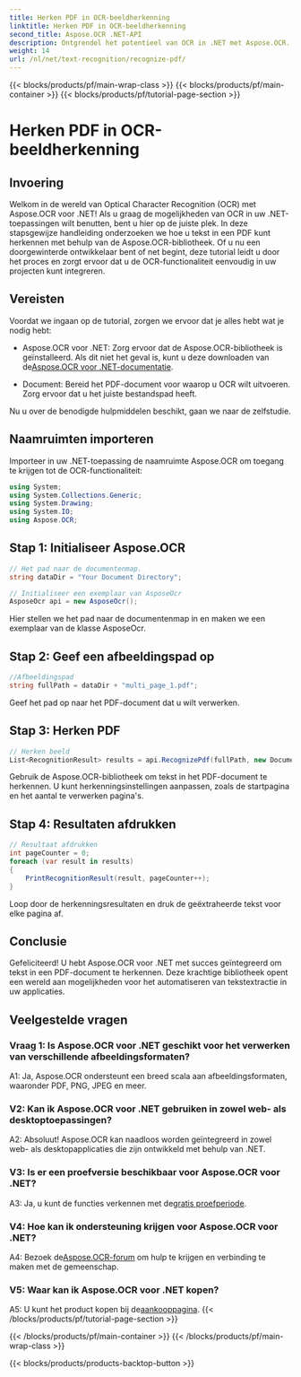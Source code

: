 ```yaml
---
title: Herken PDF in OCR-beeldherkenning
linktitle: Herken PDF in OCR-beeldherkenning
second_title: Aspose.OCR .NET-API
description: Ontgrendel het potentieel van OCR in .NET met Aspose.OCR. Extraheer moeiteloos tekst uit PDF's. Download nu voor een naadloze integratie-ervaring.
weight: 14
url: /nl/net/text-recognition/recognize-pdf/
---
```


{{< blocks/products/pf/main-wrap-class >}}
{{< blocks/products/pf/main-container >}}
{{< blocks/products/pf/tutorial-page-section >}}

# Herken PDF in OCR-beeldherkenning

## Invoering

Welkom in de wereld van Optical Character Recognition (OCR) met Aspose.OCR voor .NET! Als u graag de mogelijkheden van OCR in uw .NET-toepassingen wilt benutten, bent u hier op de juiste plek. In deze stapsgewijze handleiding onderzoeken we hoe u tekst in een PDF kunt herkennen met behulp van de Aspose.OCR-bibliotheek. Of u nu een doorgewinterde ontwikkelaar bent of net begint, deze tutorial leidt u door het proces en zorgt ervoor dat u de OCR-functionaliteit eenvoudig in uw projecten kunt integreren.

## Vereisten

Voordat we ingaan op de tutorial, zorgen we ervoor dat je alles hebt wat je nodig hebt:

-  Aspose.OCR voor .NET: Zorg ervoor dat de Aspose.OCR-bibliotheek is geïnstalleerd. Als dit niet het geval is, kunt u deze downloaden van de[Aspose.OCR voor .NET-documentatie](https://reference.aspose.com/ocr/net/).

- Document: Bereid het PDF-document voor waarop u OCR wilt uitvoeren. Zorg ervoor dat u het juiste bestandspad heeft.

Nu u over de benodigde hulpmiddelen beschikt, gaan we naar de zelfstudie.

## Naamruimten importeren

Importeer in uw .NET-toepassing de naamruimte Aspose.OCR om toegang te krijgen tot de OCR-functionaliteit:

```csharp
using System;
using System.Collections.Generic;
using System.Drawing;
using System.IO;
using Aspose.OCR;
```

## Stap 1: Initialiseer Aspose.OCR

```csharp
// Het pad naar de documentenmap.
string dataDir = "Your Document Directory";

// Initialiseer een exemplaar van AsposeOcr
AsposeOcr api = new AsposeOcr();
```

Hier stellen we het pad naar de documentenmap in en maken we een exemplaar van de klasse AsposeOcr.

## Stap 2: Geef een afbeeldingspad op

```csharp
//Afbeeldingspad
string fullPath = dataDir + "multi_page_1.pdf";
```

Geef het pad op naar het PDF-document dat u wilt verwerken.

## Stap 3: Herken PDF

```csharp
// Herken beeld
List<RecognitionResult> results = api.RecognizePdf(fullPath, new DocumentRecognitionSettings { StartPage = 2, PagesNumber = 2 });
```

Gebruik de Aspose.OCR-bibliotheek om tekst in het PDF-document te herkennen. U kunt herkenningsinstellingen aanpassen, zoals de startpagina en het aantal te verwerken pagina's.

## Stap 4: Resultaten afdrukken

```csharp
// Resultaat afdrukken
int pageCounter = 0;
foreach (var result in results)
{
    PrintRecognitionResult(result, pageCounter++);
}
```

Loop door de herkenningsresultaten en druk de geëxtraheerde tekst voor elke pagina af.

## Conclusie

Gefeliciteerd! U hebt Aspose.OCR voor .NET met succes geïntegreerd om tekst in een PDF-document te herkennen. Deze krachtige bibliotheek opent een wereld aan mogelijkheden voor het automatiseren van tekstextractie in uw applicaties.

## Veelgestelde vragen

### Vraag 1: Is Aspose.OCR voor .NET geschikt voor het verwerken van verschillende afbeeldingsformaten?

A1: Ja, Aspose.OCR ondersteunt een breed scala aan afbeeldingsformaten, waaronder PDF, PNG, JPEG en meer.

### V2: Kan ik Aspose.OCR voor .NET gebruiken in zowel web- als desktoptoepassingen?

A2: Absoluut! Aspose.OCR kan naadloos worden geïntegreerd in zowel web- als desktopapplicaties die zijn ontwikkeld met behulp van .NET.

### V3: Is er een proefversie beschikbaar voor Aspose.OCR voor .NET?

 A3: Ja, u kunt de functies verkennen met de[gratis proefperiode](https://releases.aspose.com/).

### V4: Hoe kan ik ondersteuning krijgen voor Aspose.OCR voor .NET?

 A4: Bezoek de[Aspose.OCR-forum](https://forum.aspose.com/c/ocr/16) om hulp te krijgen en verbinding te maken met de gemeenschap.

### V5: Waar kan ik Aspose.OCR voor .NET kopen?

 A5: U kunt het product kopen bij de[aankooppagina](https://purchase.aspose.com/buy).
{{< /blocks/products/pf/tutorial-page-section >}}

{{< /blocks/products/pf/main-container >}}
{{< /blocks/products/pf/main-wrap-class >}}

{{< blocks/products/products-backtop-button >}}
